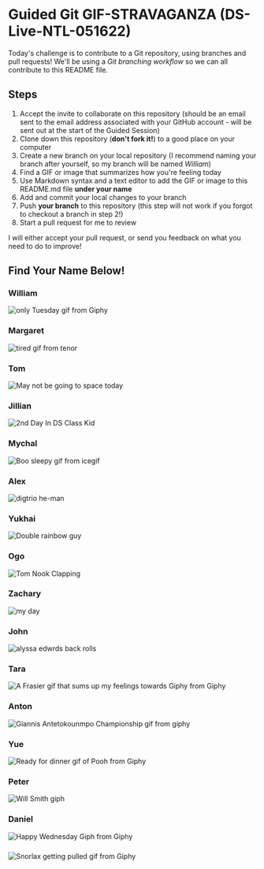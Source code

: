 # Guided Git GIF-STRAVAGANZA (DS-Live-NTL-051622)

Today's challenge is to contribute to a Git repository, using branches and pull requests! We'll be using a *Git branching workflow* so we can all contribute to this README file.

## Steps

1. Accept the invite to collaborate on this repository (should be an email sent to the email address associated with your GitHub account - will be sent out at the start of the Guided Session)
2. Clone down this repository (**don't fork it!**) to a good place on your computer
3. Create a new branch on your local repository (I recommend naming your branch after yourself, so my branch will be named _William_)
4. Find a GIF or image that summarizes how you're feeling today
5. Use Markdown syntax and a text editor to add the GIF or image to this README.md file **under your name**
6. Add and commit your local changes to your branch
7. Push **your branch** to this repository (this step will not work if you forgot to checkout a branch in step 2!)
8. Start a pull request for me to review

I will either accept your pull request, or send you feedback on what you need to do to improve!

## Find Your Name Below!

### William

![only Tuesday gif from Giphy](https://media.giphy.com/media/flL6zRWgnNDvSidTcX/giphy.gif)

### Margaret

![tired gif from tenor](https://c.tenor.com/ibAeZIaQgJoAAAAd/tom-and.gif)

### Tom

![May not be going to space today](https://media.discordapp.net/attachments/820479419545419827/928406364458483752/270301130_1300967297057056_5969400458840051637_n.png)

### Jillian

![2nd Day In DS Class Kid](https://media.giphy.com/media/XreQmk7ETCak0/giphy.gif)

### Mychal
![Boo sleepy gif from icegif](https://www.icegif.com/wp-content/uploads/sleepy-icegif-2.gif)



### Alex
![digtrio he-man](https://pbs.twimg.com/media/FI1tCqBUYAAoXna?format=jpg&name=360x360)


### Yukhai

![Double rainbow guy](https://media.giphy.com/media/dsHn0MkyXIq8RzWiJb/giphy.gif)


### Ogo

![Tom Nook Clapping](https://i.giphy.com/media/KFhv3T1seYSJuak8TN/giphy.webp)

### Zachary
 ![my day](https://media.giphy.com/media/1GEATImIxEXVR79Dhk/giphy.gif)   


### John
![alyssa edwrds back rolls](https://media0.giphy.com/media/tG2PPAXybVbe8/giphy.gif?cid=ecf05e47ys6xokqqhva0krus479ip6zize78yluqjn1u7o32&rid=giphy.gif)



### Tara

![A Frasier gif that sums up my feelings towards Giphy from Giphy](https://media.giphy.com/media/cItRuCib3Rm7Cb9C1P/giphy.gif)


### Anton

![Giannis Antetokounmpo Championship gif from giphy](https://media.giphy.com/media/T2uMU496rQ0SaWQh63/giphy-downsized.gif)

### Yue
![Ready for dinner gif of Pooh from Giphy](https://media.giphy.com/media/jKaFXbKyZFja0/giphy.gif)


### Peter

![Will Smith giph](https://media.giphy.com/media/3o7WIBndbUIDDGG9Qk/giphy.gif)

### Daniel 
![Happy Wednesday Giph from Giphy](https://media.giphy.com/media/iibH5ymW6LFvSIVyUc/giphy.gif)


### 
![Snorlax getting pulled gif from Giphy](https://media.giphy.com/media/l3vQXn15dRVNMru7e/giphy.gif)

